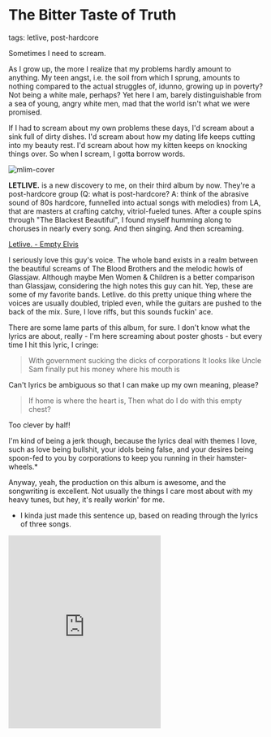 # The Bitter Taste of Truth
tags: letlive, post-hardcore

Sometimes I need to scream.

As I grow up, the more I realize that my problems hardly amount to anything. My teen angst, i.e. the soil from which I sprung, amounts to nothing compared to the actual struggles of, idunno, growing up in poverty? Not being a white male, perhaps? Yet here I am, barely distinguishable from a sea of young, angry white men, mad that the world isn't what we were promised.

If I had to scream about my own problems these days, I'd scream about a sink full of dirty dishes. I'd scream about how my dating life keeps cutting into my beauty rest. I'd scream about how my kitten keeps on knocking things over. So when I scream, I gotta borrow words.

![mlim-cover](/content/images/letlive-blackest-beautiful.jpg "Letlive. - The Blackest Beautiful")

**LETLIVE.** is a new discovery to me, on their third album by now. They're a post-hardcore group (Q: what is post-hardcore? A: think of the abrasive sound of 80s hardcore, funnelled into actual songs with melodies) from LA, that are masters at crafting catchy, vitriol-fueled tunes. After a couple spins through "The Blackest Beautiful", I found myself humming along to choruses in nearly every song. And then singing. And then screaming.

[Letlive. - Empty Elvis](/assets/mp3/02-Empty-Elvis.mp3)

I seriously love this guy's voice. The whole band exists in a realm between the beautiful screams of The Blood Brothers and the melodic howls of Glassjaw. Although maybe Men Women & Children is a better comparison than Glassjaw, considering the high notes this guy can hit. Yep, these are some of my favorite bands. Letlive. do this pretty unique thing where the voices are usually doubled, tripled even, while the guitars are pushed to the back of the mix. Sure, I love riffs, but this sounds fuckin' ace.

There are some lame parts of this album, for sure. I don't know what the lyrics are about, really - I'm here screaming about poster ghosts - but every time I hit this lyric, I cringe:

> With government sucking the dicks of corporations
> It looks like Uncle Sam finally put his money where his mouth is

Can't lyrics be ambiguous so that I can make up my own meaning, please?

> If home is where the heart is,
> Then what do I do with this empty chest?

Too clever by half!

I'm kind of being a jerk though, because the lyrics deal with themes I love, such as love being bullshit, your idols being false, and your desires being spoon-fed to you by corporations to keep you running in their hamster-wheels.*

Anyway, yeah, the production on this album is awesome, and the songwriting is excellent. Not usually the things I care most about with my heavy tunes, but hey, it's really workin' for me.

* I kinda just made this sentence up, based on reading through the lyrics of three songs.

<iframe src="https://embed.spotify.com/?uri=spotify:album:6uR0tAqjKBEvnL9hwvHpd3" width="300" height="380" frameborder="0" allowtransparency="true"></iframe>